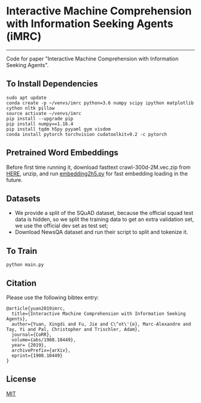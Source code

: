 # Interactive Machine Comprehension with Information Seeking Agents (iMRC)
---------------------------------------------------------------------------
Code for paper "Interactive Machine Comprehension with Information Seeking Agents".

## To Install Dependencies
```
sudo apt update
conda create -p ~/venvs/imrc python=3.6 numpy scipy ipython matplotlib cython nltk pillow
source activate ~/venvs/imrc
pip install --upgrade pip
pip install numpy==1.16.4
pip install tqdm h5py pyyaml gym visdom
conda install pytorch torchvision cudatoolkit=9.2 -c pytorch
```

## Pretrained Word Embeddings
Before first time running it, download fasttext crawl-300d-2M.vec.zip from [HERE](https://fasttext.cc/docs/en/english-vectors.html), unzip, and run [embedding2h5.py](./embedding2h5.py) for fast embedding loading in the future.

## Datasets
* We provide a split of the SQuAD dataset, because the official squad test data is hidden, so we split the training data to get an extra validation set, we use the official dev set as test set;
* Download NewsQA dataset and run their script to split and tokenize it.

## To Train
```
python main.py
```

## Citation

Please use the following bibtex entry:
```
@article{yuan2019imrc,
  title={Interactive Machine Comprehension with Information Seeking Agents},
  author={Yuan, Xingdi and Fu, Jie and C\^ot\'{e}, Marc-Alexandre and Tay, Yi and Pal, Christopher and Trischler, Adam},
  journal={CoRR},
  volume={abs/1908.10449},
  year= {2019},
  archivePrefix={arXiv},
  eprint={1908.10449}
}
```

## License

[MIT](./LICENSE)

